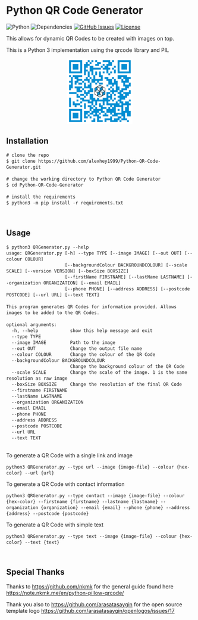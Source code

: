 # Python QR Code Generator

![Python](https://img.shields.io/badge/python-v3.9+-blue.svg)
![Dependencies](https://img.shields.io/badge/dependencies-up%20to%20date-brightgreen.svg)
[![GitHub Issues](https://img.shields.io/github/issues/alexhey1999/Python-QR-Code-Generator.svg)](https://github.com/alexhey1999/Python-QR-Code-Generator/issues)
[![License](https://img.shields.io/badge/license-MIT-blue.svg)](https://opensource.org/licenses/MIT)


This allows for dynamic QR Codes to be created with images on top.

This is a Python 3 implementation using the qrcode library and PIL

<!-- <p align="center"><img width=95% src="https://github.com/alexhey1999/Python-QR-Code-Generator/blob/master/examples/exampleQR.png"></p> -->

<p align="center"><img width=35% src="https://raw.githubusercontent.com/alexhey1999/Python-QR-Code-Generator/master/examples/exampleQR.png"></p>


## Installation

```console
# clone the repo
$ git clone https://github.com/alexhey1999/Python-QR-Code-Generator.git

# change the working directory to Python QR Code Generator
$ cd Python-QR-Code-Generator

# install the requirements
$ python3 -m pip install -r requirements.txt
```
<br>

## Usage

```console
$ python3 QRGenerator.py --help
usage: QRGenerator.py [-h] --type TYPE [--image IMAGE] [--out OUT] [--colour COLOUR]
                      [--backgroundColour BACKGROUNDCOLOUR] [--scale SCALE] [--version VERSION] [--boxSize BOXSIZE]
                      [--firstName FIRSTNAME] [--lastName LASTNAME] [--organization ORGANIZATION] [--email EMAIL]
                      [--phone PHONE] [--address ADDRESS] [--postcode POSTCODE] [--url URL] [--text TEXT]

This program generates QR Codes for information provided. Allows images to be added to the QR Codes.

optional arguments:
  -h, --help            show this help message and exit
  --type TYPE
  --image IMAGE         Path to the image
  --out OUT             Change the output file name
  --colour COLOUR       Change the colour of the QR Code
  --backgroundColour BACKGROUNDCOLOUR
                        Change the background colour of the QR Code
  --scale SCALE         Change the scale of the image. 1 is the same resolution as raw image
  --boxSize BOXSIZE     Change the resolution of the final QR Code
  --firstname FIRSTNAME
  --lastName LASTNAME
  --organization ORGANIZATION
  --email EMAIL
  --phone PHONE
  --address ADDRESS
  --postcode POSTCODE
  --url URL
  --text TEXT
```

<br> 
To generate a QR Code with a single link and image

```
python3 QRGenerator.py --type url --image {image-file} --colour {hex-color} --url {url}
```

To generate a QR Code with contact information
```
python3 QRGenerator.py --type contact --image {image-file} --colour {hex-color} --firstname {firstname} --lastname {lastname} --organization {organization} --email {email} --phone {phone} --address {address} --postcode {postcode}
```

To generate a QR Code with simple text
```
python3 QRGenerator.py --type text --image {image-file} --colour {hex-color} --text {text}
```

<br>

## Special Thanks

Thanks to https://github.com/nkmk for the general guide found here https://note.nkmk.me/en/python-pillow-qrcode/

Thank you also to https://github.com/arasatasaygin for the open source template logo https://github.com/arasatasaygin/openlogos/issues/17

<br>



 